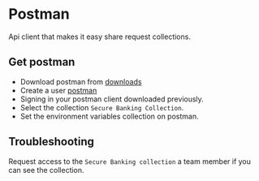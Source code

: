 # Postman
Api client that makes it easy share request collections.

## Get postman
- Download postman from [downloads](https://www.postman.com/downloads/)
- Create a user [postman](https://www.postman.com/)
- Signing in your postman client downloaded previously.
- Select the collection `Secure Banking Collection`.
- Set the environment variables collection on postman.

## Troubleshooting
Request access to the `Secure Banking collection` a team member if you can see the collection.
